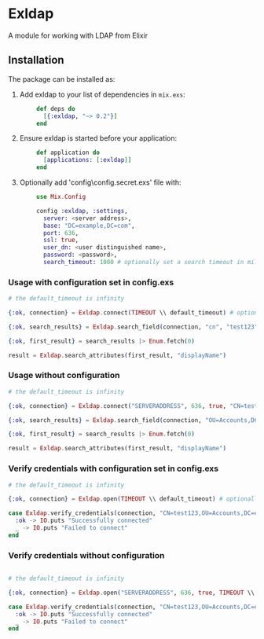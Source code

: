 # ExldapA module for working with LDAP from Elixir## InstallationThe package can be installed as:  1. Add exldap to your list of dependencies in `mix.exs`:```elixir        def deps do          [{:exldap, "~> 0.2"}]        end```  2. Ensure exldap is started before your application:```elixir        def application do          [applications: [:exldap]]        end```  3. Optionally add 'config\config.secret.exs' file with:```elixir        use Mix.Config        config :exldap, :settings,          server: <server address>,          base: "DC=example,DC=com",          port: 636,          ssl: true,          user_dn: <user distinguished name>,          password: <password>,          search_timeout: 1000 # optionally set a search timeout in milliseconds, default is infinity```### Usage with configuration set in config.exs```elixir# the default_timeout is infinity{:ok, connection} = Exldap.connect(TIMEOUT \\ default_timeout) # optionally set the maximum time in milliseconds that each server request may take{:ok, search_results} = Exldap.search_field(connection, "cn", "test123"){:ok, first_result} = search_results |> Enum.fetch(0)result = Exldap.search_attributes(first_result, "displayName")```### Usage without configuration```elixir# the default_timeout is infinity{:ok, connection} = Exldap.connect("SERVERADDRESS", 636, true, "CN=test123,OU=Accounts,DC=example,DC=com", "PASSWORD", TIMEOUT \\ default_timeout){:ok, search_results} = Exldap.search_field(connection, "OU=Accounts,DC=example,DC=com", "cn", "useraccount"){:ok, first_result} = search_results |> Enum.fetch(0)result = Exldap.search_attributes(first_result, "displayName")```### Verify credentials with configuration set in config.exs```elixir# the default_timeout is infinity{:ok, connection} = Exldap.open(TIMEOUT \\ default_timeout) # optionally set the maximum time in milliseconds that each server request may takecase Exldap.verify_credentials(connection, "CN=test123,OU=Accounts,DC=example,DC=com", "PASSWORD") do  :ok -> IO.puts "Successfully connected"  _ -> IO.puts "Failed to connect"end```### Verify credentials without configuration```elixir# the default_timeout is infinity{:ok, connection} = Exldap.open("SERVERADDRESS", 636, true, TIMEOUT \\ default_timeout)case Exldap.verify_credentials(connection, "CN=test123,OU=Accounts,DC=example,DC=com", "PASSWORD") do  :ok -> IO.puts "Successfully connected"  _ -> IO.puts "Failed to connect"end```
